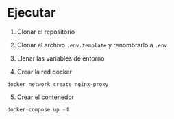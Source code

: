 # Ejecutar
1. Clonar el repositorio
2. Clonar el archivo ```.env.template``` y renombrarlo a ```.env```
3. Llenar las variables de entorno

4. Crear la red docker
```
docker network create nginx-proxy
```

5. Crear el contenedor
```
docker-compose up -d
```
